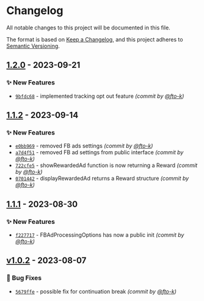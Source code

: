 # Changelog
All notable changes to this project will be documented in this file.

The format is based on [Keep a Changelog](https://keepachangelog.com/en/1.0.0/),
and this project adheres to [Semantic Versioning](https://semver.org/spec/v2.0.0.html).

## [1.2.0] - 2023-09-21
### :sparkles: New Features
- [`9bfdc68`](https://github.com/cotyapps/KovaleeAds-iOS/commit/9bfdc6888c0abc6909a3b8af07418b4deafb0058) - implemented tracking opt out feature *(commit by [@fto-k](https://github.com/fto-k))*


## [1.1.2] - 2023-09-14
### :sparkles: New Features
- [`e0bb969`](https://github.com/cotyapps/KovaleeAds-iOS/commit/e0bb969495d8e948a8e873a5799051ca50deaa33) - removed FB ads settings *(commit by [@fto-k](https://github.com/fto-k))*
- [`a7d4f51`](https://github.com/cotyapps/KovaleeAds-iOS/commit/a7d4f511327edb0a31d7ee6fbad03db1926325ab) - removed FB ad settings from public interface *(commit by [@fto-k](https://github.com/fto-k))*
- [`722cfe5`](https://github.com/cotyapps/KovaleeAds-iOS/commit/722cfe58c40630fa5c0aebfd73883d81fde3a257) - showRewardedAd function is now returning a Reward *(commit by [@fto-k](https://github.com/fto-k))*
- [`0701442`](https://github.com/cotyapps/KovaleeAds-iOS/commit/0701442c2a4ec50809d6b8fb016760ac98c36c2c) - displayRewardedAd returns a Reward structure *(commit by [@fto-k](https://github.com/fto-k))*


## [1.1.1] - 2023-08-30
### :sparkles: New Features
- [`f227717`](https://github.com/cotyapps/KovaleeAds-iOS/commit/f2277172c844d737eaf05035fb6bd8b5cf3e1364) - FBAdProcessingOptions has now a public init *(commit by [@fto-k](https://github.com/fto-k))*


## [v1.0.2] - 2023-08-07
### :bug: Bug Fixes
- [`5679ffe`](https://github.com/cotyapps/KovaleeAds-iOS/commit/5679ffed434fb8bcfaf5e52d5b8e6db6258f7319) - possible fix for continuation break *(commit by [@fto-k](https://github.com/fto-k))*


[v1.0.2]: https://github.com/cotyapps/KovaleeAds-iOS/compare/v1.0.1...v1.0.2
[1.1.1]: https://github.com/cotyapps/KovaleeAds-iOS/compare/1.1.0...1.1.1
[1.1.2]: https://github.com/cotyapps/KovaleeAds-iOS/compare/1.1.1...1.1.2
[1.2.0]: https://github.com/cotyapps/KovaleeAds-iOS/compare/1.1.2...1.2.0
